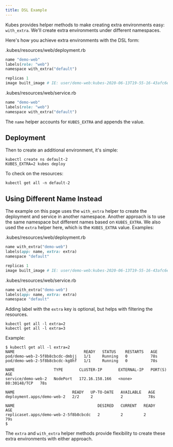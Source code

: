```yaml
---
title: DSL Example
---
```


Kubes provides helper methods to make creating extra environments easy: `with_extra`.  We'll create extra environments under different namespaces.

Here's how you achieve extra environments with the DSL form:

.kubes/resources/web/deployment.rb

```ruby
name "demo-web"
labels(role: "web")
namespace with_extra("default")

replicas 1
image built_image # IE: user/demo-web:kubes-2020-06-13T19-55-16-43afc6e
```

.kubes/resources/web/service.rb

```ruby
name "demo-web"
labels(role: "web")
namespace with_extra("default")
```

The `name` helper accounts for `KUBES_EXTRA` and appends the value.

## Deployment

Then to create an additional environment, it's simple:

    kubectl create ns default-2
    KUBES_EXTRA=2 kubes deploy

To check on the resources:

    kubectl get all -n default-2

## Using Different Name Instead

The example on this page uses the `with_extra` helper to create the deployment and service in another namespace. Another approach is to use the same namespace but different names based on `KUBES_EXTRA`. We also used the `extra` helper here, which is the `KUBES_EXTRA` value. Examples:

.kubes/resources/web/deployment.rb

```ruby
name with_extra("demo-web")
labels(app: name, extra: extra)
namespace "default"

replicas 1
image built_image # IE: user/demo-web:kubes-2020-06-13T19-55-16-43afc6e
```

.kubes/resources/web/service.rb

```ruby
name with_extra("demo-web")
labels(app: name, extra: extra)
namespace "default"
```

Adding label with the `extra` key is optional, but helps with filtering the resources.

    kubectl get all -l extra=2
    kubectl get all -l extra=3

Example:

    $ kubectl get all -l extra=2
    NAME                              READY   STATUS    RESTARTS   AGE
    pod/demo-web-2-5f8b8cbcdc-dmbjj   1/1     Running   0          78s
    pod/demo-web-2-5f8b8cbcdc-kg8hf   1/1     Running   0          78s

    NAME                 TYPE       CLUSTER-IP       EXTERNAL-IP   PORT(S)        AGE
    service/demo-web-2   NodePort   172.16.158.166   <none>        80:30148/TCP   78s

    NAME                         READY   UP-TO-DATE   AVAILABLE   AGE
    deployment.apps/demo-web-2   2/2     2            2           78s

    NAME                                    DESIRED   CURRENT   READY   AGE
    replicaset.apps/demo-web-2-5f8b8cbcdc   2         2         2       79s
    $

The `extra` and `with_extra` helper methods provide flexibility to create these extra environments with either approach.
